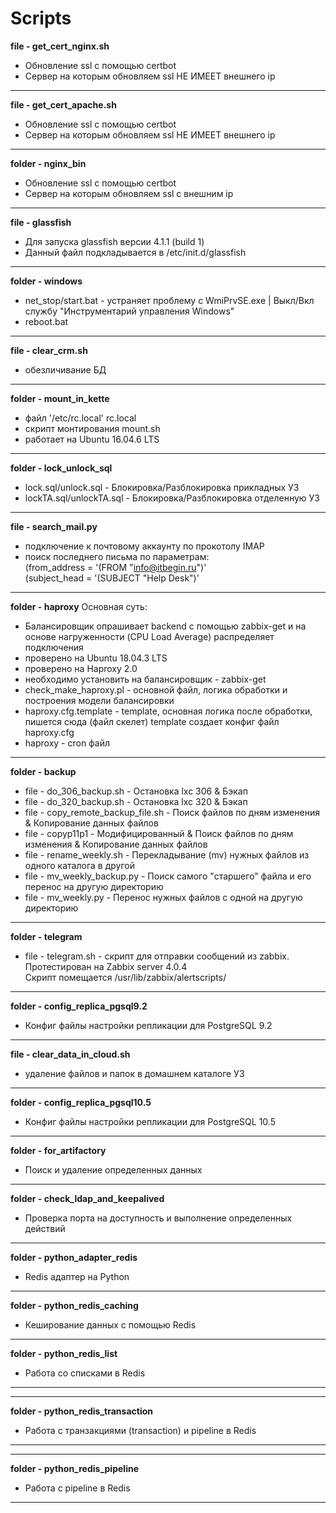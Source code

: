 # Scripts
**file - get_cert_nginx.sh**
- Обновление ssl с помощью certbot
- Сервер на которым обновляем ssl НЕ ИМЕЕТ внешнего ip
---
**file - get_cert_apache.sh**
- Обновление ssl с помощью certbot
- Сервер на которым обновляем ssl НЕ ИМЕЕТ внешнего ip
---
**folder - nginx_bin**
- Обновление ssl с помощью certbot
- Сервер на которым обновляем ssl с внешним ip
---
**file - glassfish**
- Для запуска glassfish версии 4.1.1  (build 1)
- Данный файл подкладывается в /etc/init.d/glassfish 
---
**folder - windows**
- net_stop/start.bat - устраняет проблему с WmiPrvSE.exe | Выкл/Вкл службу "Инструментарий управления Windows"
- reboot.bat
---
**file - clear_crm.sh**
- обезличивание БД 
---
**folder - mount_in_kette**
- файл '/etc/rc.local' rc.local
- скрипт монтирования mount.sh 
- работает на Ubuntu 16.04.6 LTS 
----
**folder - lock_unlock_sql**
- lock.sql/unlock.sql - Блокировка/Разблокировка прикладных УЗ
- lockTA.sql/unlockTA.sql - Блокировка/Разблокировка отделенную УЗ
----
**file - search_mail.py**
- подключение к почтовому аккаунту по прокотолу IMAP
- поиск последнего письма по параметрам: \
(from_address = '(FROM "info@itbegin.ru")' \
(subject_head = '(SUBJECT "Help Desk")'
----
**folder - haproxy**
Основная суть:
- Балансировщик опрашивает backend с помощью zabbix-get и на основе нагруженности (CPU Load Average) распределяет подключения 
- проверено на Ubuntu 18.04.3 LTS
- проверено на Haproxy 2.0 
- необходимо установить на балансировщик - zabbix-get
- check_make_haproxy.pl - основной файл, логика обработки и построения модели балансировки  
- haproxy.cfg.template - template, основная логика после обработки, пишется сюда (файл скелет)
    template создает конфиг файл haproxy.cfg
- haproxy - cron файл 
----
**folder - backup**
 - file - do_306_backup.sh - Остановка lxc 306 & Бэкап
 - file - do_320_backup.sh - Остановка lxc 320 & Бэкап
 - file - copy_remote_backup_file.sh - Поиск файлов по дням изменения & Копирование данных файлов
 - file - copyp11p1 - Модифицированный & Поиск файлов по дням изменения & Копирование данных файлов
 - file - rename_weekly.sh - Перекладывание (mv) нужных файлов из одного каталога в другой
 - file - mv_weekly_backup.py - Поиск самого "старшего" файла и его перенос на другую директорию
 - file - mv_weekly.py - Перенос нужных файлов с одной на другую директорию
 ----
**folder - telegram**
 - file - telegram.sh - скрипт для отправки сообщений из zabbix. \
    Протестирован на Zabbix server 4.0.4 \
    Скрипт помещается /usr/lib/zabbix/alertscripts/ 
----
**folder - config_replica_pgsql9.2**
 - Конфиг файлы настройки репликации для PostgreSQL 9.2
----
**file - clear_data_in_cloud.sh**
- удаление файлов и папок в домашнем каталоге УЗ 
---
**folder - config_replica_pgsql10.5**
 - Конфиг файлы настройки репликации для PostgreSQL 10.5
---
**folder - for_artifactory**
 - Поиск и удаление определенных данных
---
**folder - check_ldap_and_keepalived**
 - Проверка порта на доступность и выполнение определенных действий
---
**folder - python_adapter_redis**
 - Redis адаптер на Python
---
**folder - python_redis_caching**
 - Кеширование данных с помощью Redis
---
**folder - python_redis_list**
 - Работа со списками в Redis
---
---
**folder - python_redis_transaction**
 - Работа с транзакциями (transaction) и pipeline в Redis
---
---
**folder - python_redis_pipeline**
 - Работа с pipeline в Redis
---